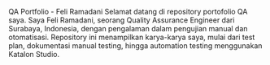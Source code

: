 QA Portfolio - Feli Ramadani
Selamat datang di repository portofolio QA saya. Saya Feli Ramadani, seorang Quality Assurance Engineer dari Surabaya, Indonesia, dengan pengalaman dalam pengujian manual dan otomatisasi. Repository ini menampilkan karya-karya saya, mulai dari test plan, dokumentasi manual testing, hingga automation testing menggunakan Katalon Studio.
